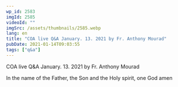 ```yaml
---
wp_id: 2583
imgId: 2585
videoId: ""
imgSrc: /assets/thumbnails/2585.webp
lang: en
title: "COA live Q&A January. 13. 2021 by Fr. Anthony Mourad"
pubDate: 2021-01-14T09:03:55
tags: ["q&a"]
---
```


<!-- page: 6 -->

<p>COA live Q&amp;A January. 13. 2021 by Fr. Anthony Mourad</p>
<p>In the name of the Father, the Son and the Holy spirit, one God amen</p>
